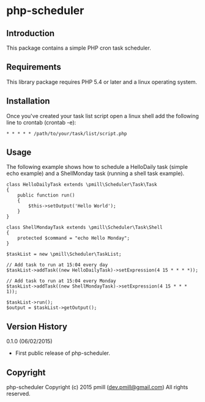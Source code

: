 php-scheduler
============

Introduction
------------

This package contains a simple PHP cron task scheduler.

Requirements
------------

This library package requires PHP 5.4 or later and a linux operating system.

Installation
------------

Once you've created your task list script open a linux shell add the following line to crontab (crontab -e):

    * * * * * /path/to/your/task/list/script.php
    

Usage
-----

The following example shows how to schedule a HelloDaily task (simple echo example) and a ShellMonday task (running a shell task example).

    class HelloDailyTask extends \pmill\Scheduler\Task\Task
    {
        public function run()
        {
            $this->setOutput('Hello World');
        }
    }
    
    class ShellMondayTask extends \pmill\Scheduler\Task\Shell
    {
        protected $command = "echo Hello Monday";
    }

    $taskList = new \pmill\Scheduler\TaskList;
    
    // Add task to run at 15:04 every day
    $taskList->addTask((new HelloDailyTask)->setExpression(4 15 * * * *));
    
    // Add task to run at 15:04 every Monday
    $taskList->addTask((new ShellMondayTask)->setExpression(4 15 * * * 1));
    
    $taskList->run();
    $output = $taskList->getOutput();


Version History
---------------

0.1.0 (06/02/2015)

*   First public release of php-scheduler.


Copyright
---------

php-scheduler
Copyright (c) 2015 pmill (dev.pmill@gmail.com) 
All rights reserved.
